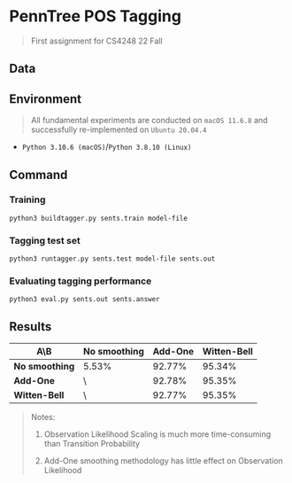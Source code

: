 # PennTree POS Tagging

> First assignment for CS4248 22 Fall

## Data

## Environment

> All fundamental experiments are conducted on `macOS 11.6.8` and successfully re-implemented on `Ubuntu 20.04.4`

- `Python 3.10.6 (macOS)`/`Python 3.8.10 (Linux)`

## Command

### Training

```shell
python3 buildtagger.py sents.train model-file
```

### Tagging test set

```shell
python3 runtagger.py sents.test model-file sents.out
```

### Evaluating tagging performance

```shell
python3 eval.py sents.out sents.answer
```

## Results

| A\B              | No smoothing | Add-One | Witten-Bell |
| ---------------- | ------------ | ------- | ----------- |
| **No smoothing** | 5.53%        | 92.77%  | 95.34%      |
| **Add-One**      | \            | 92.78%  | 95.35%      |
| **Witten-Bell**  | \            | 92.77%  | 95.35%      |

> Notes:
> 
> 1. Observation Likelihood Scaling is much more time-consuming than Transition Probability
> 
> 2. Add-One smoothing methodology has little effect on Observation Likelihood
